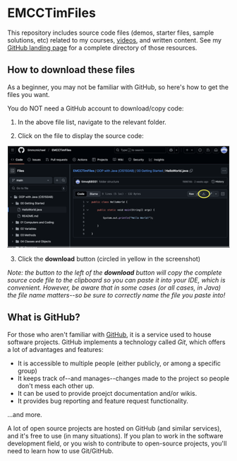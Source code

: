 # EMCCTimFiles
This repository includes source code files (demos, starter files, sample solutions, etc) related to my courses, [videos](https://www.youtube.com/@ProfTimEMCC), and written content. See my [GitHub landing page](https://timmcmichael.github.io/) for a complete directory of those resources.

## How to download these files

As a beginner, you may not be familiar with GitHub, so here's how to get the files you want. 

You do NOT need a GitHub account to download/copy code:

1. In the above file list, navigate to the relevant folder. 

2. Click on the file to display the source code:

![Screenshot showing a source code file displayed in GitHub](https://github.com/timmcmichael/EMCCTimFiles/blob/main/images/source_buttons.png?raw=true)

3. Click the **download** button (circled in yellow in the screenshot)

*Note: the button to the left of the **download** button will copy the complete source code file to the clipboard so you can paste it into your IDE, which is convenient. However, be aware that in some cases (or all cases, in Java) the file name matters--so be sure to correctly name the file you paste into!*

## What is GitHub?
For those who aren't familiar with [GitHub](https://www.github.com), it is a service used to house software projects. GitHub implements a technology called *Git*, which offers a lot of advantages and features:
- It is accessible to multiple people (either publicly, or among a specific group)
- It keeps track of--and manages--changes made to the project so people don't mess each other up.
- It can be used to provide proejct documentation and/or wikis.
- It provides bug reporting and feature request functionality.

...and more.

A lot of open source projects are hosted on GitHub (and similar services), and it's free to use (in many situations). If you plan to work in the software development field, or you wish to contribute to open-source projects, you'll need to learn how to use Git/GitHub.



<!--

GitHub Page: https://timmcmichael.github.io/

YouTube Channel: [@ProfTimEMCC](https://www.youtube.com/@ProfTimEMCC)

These files are also archived on a Google Drive shared folder for the benefit of beginners unfamiliar with GitHub:
* Google Drive: [https://bit.ly/ProfTimEMCCFiles](https://bit.ly/ProfTimEMCCFiles) 
-->


